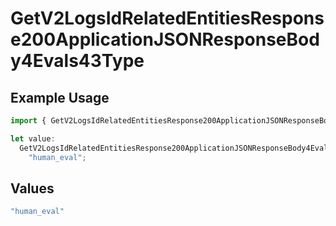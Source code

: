 # GetV2LogsIdRelatedEntitiesResponse200ApplicationJSONResponseBody4Evals43Type

## Example Usage

```typescript
import { GetV2LogsIdRelatedEntitiesResponse200ApplicationJSONResponseBody4Evals43Type } from "orq-poc-typescript-multi-env-version/models/operations";

let value:
  GetV2LogsIdRelatedEntitiesResponse200ApplicationJSONResponseBody4Evals43Type =
    "human_eval";
```

## Values

```typescript
"human_eval"
```